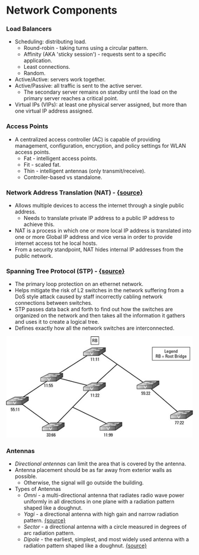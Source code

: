 # Network Components

### **Load Balancers**

* Scheduling: distributing load.
  * Round-robin - taking turns using a circular pattern.
  * Affinity \(AKA 'sticky session'\) - requests sent to a specific application.
  * Least connections.
  * Random.
* Active/Active: servers work together.
* Active/Passive: all traffic is sent to the active server.
  * The secondary server remains on standby until the load on the primary server reaches a critical point. 
* Virtual IPs \(VIPs\): at least one physical server assigned, but more than one virtual IP address assigned.

### **Access Points**

* A centralized access controller \(AC\) is capable of providing management, configuration, encryption, and policy settings for WLAN access points.
  * Fat - intelligent access points.
  * Fit - scaled fat.
  * Thin - intelligent antennas \(only transmit/receive\).
  * Controller-based vs standalone.

### **Network Address Translation \(NAT\)** - [{source}](https://www.geeksforgeeks.org/network-address-translation-nat/)

* Allows multiple devices to access the internet through a single public address. 
  * Needs to translate private IP address to a public IP address to achieve this.
* NAT is a process in which one or more local IP address is translated into one or more Global IP address and vice versa in order to provide internet access tot he local hosts. 
* From a security standpoint, NAT hides internal IP addresses from the public network. 

### **Spanning Tree Protocol \(STP\)** - [{source}](https://www.dummies.com/programming/networking/cisco/spanning-tree-protocol-stp-introduction/)

* The primary loop protection on an ethernet network. 
* Helps mitigate the risk of L2 switches in the network suffering from a DoS style attack caused by staff incorrectly cabling network connections between switches. 
* STP passes data back and forth to find out how the switches are organized on the network and then takes all the information it gathers and uses it to create a logical tree. 
* Defines exactly how all the network switches are interconnected. 

![](../../.gitbook/assets/image%20%2818%29.png)

### **Antennas**

* _Directional antennas_ can limit the area that is covered by the antenna. 
* Antenna placement should be as far away from exterior walls as possible. 
  * Otherwise, the signal will go outside the building. 
* Types of Antennas
  * _Omni_ - a multi-directional antenna that radiates radio wave power uniformly in all directions in one plane with a radiation pattern shaped like a doughnut. 
  * _Yagi_ - a directional antenna with high gain and narrow radiation pattern. [{source}](http://www.antenna-theory.com/antennas/travelling/yagi.php)
  * _Sector_ - a directional antenna with a circle measured in degrees of arc radiation pattern. 
  * _Dipole_ - the earliest, simplest, and most widely used antenna with a radiation pattern shaped like a doughnut. [{source}](https://www.electronics-notes.com/articles/antennas-propagation/dipole-antenna/dipole-antenna-aerial.php)

